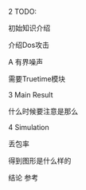 2 TODO:

初始知识介绍

介绍Dos攻击

A 有界噪声

需要Truetime模块

3 Main Result 

什么时候要注意是那么

4 Simulation

丢包率

得到图形是什么样的

结论 参考
